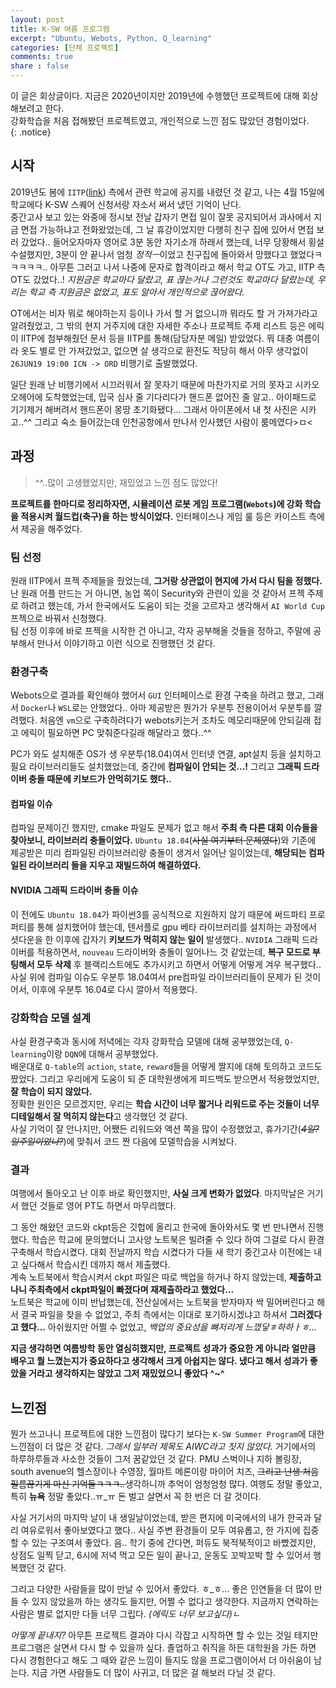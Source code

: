 ```yaml
---
layout: post
title: K-SW 여름 프로그램
excerpt: "Ubuntu, Webots, Python, Q_learning"
categories: [단체 프로젝트]
comments: true
share : false
---
```


이 글은 회상글이다. 지금은 2020년이지만 2019년에 수행했던 프로젝트에 대해 회상해보려고 한다.  
강화학습을 처음 접해봤던 프로젝트였고, 개인적으로 느낀 점도 많았던 경험이었다.  
{: .notice}

## 시작
2019년도 봄에 `IITP`([link](https://www.iitp.kr/main.it)) 측에서 관련 학교에 공지를 내렸던 것 같고, 
나는 4월 15일에 학교에다 K-SW 스퀘어 신청서랑 자소서 써서 냈던 기억이 난다.  
중간고사 보고 있는 와중에 정시보 전날 갑자기 면접 일이 잘못 공지되어서 과사에서 지금 면접 가능하냐고 전화왔었는데, 그 날 휴강이었지만
다행히 친구 집에 있어서 면접 보러 갔었다.. 들어오자마자 영어로 3분 동안 자기소개 하래서 했는데, 너무 당황해서 횡설수설했지만,
3분이 안 끝나서 엄청 *정적ㅡ*이었고 친구집에 돌아와서 망했다고 했었다ㅋㅋㅋㅋㅋ..
아무튼 그러고 나서 나중에 문자로 합격이라고 해서 학교 OT도 가고, IITP 측 OT도 갔었다..! *지원금은 학교마다 달랐고,
표 끊는거나 그런것도 학교마다 달랐는데, 우리는 학교 측 지원금은 없었고, 표도 알아서 개인적으로 끊어왔다.*  

OT에서는 비자 뭐로 해야하는지 등이나 가서 할 거 없으니까 뭐라도 할 거 가져가라고 알려줬었고,
그 밖의 현지 거주지에 대한 자세한 주소나 프로젝트 주제 리스트 등은 에릭이 IITP에 첨부해줬던 문서 등을 IITP를 통해(담당자분 메일) 받았었다.
뭐 대충 여름이라 옷도 별로 안 가져갔었고, 없으면 살 생각으로 환전도 적당히 해서 아무 생각없이 `26JUN19 19:00 ICN -> ORD` 비행기로 출발했었다.   

일단 원래 난 비행기에서 시끄러워서 잘 못자기 때문에 마찬가지로 거의 못자고 시카오 오헤어에 도착했었는데, 입국 심사 줄 기다리다가 
핸드폰 없어진 줄 알고.. 아이패드로 기기제거 해버려서 핸드폰이 몽땅 초기화됐다... 그래서 아이폰에서 내 첫 사진은 시카고..^^
그리고 숙소 들어갔는데 인천공항에서 만나서 인사했던 사람이 룸메였다>ㅁ< 

## 과정
> ^^..많이 고생했었지만, 재밌었고 느낀 점도 많았다!  

**프로젝트를 한마디로 정리하자면, 시뮬레이션 로봇 게임 프로그램(`Webots`)에 강화 학습을 적용시켜 월드컵(축구)을 하는 방식이었다.** 
인터페이스나 게임 룰 등은 카이스트 측에서 제공을 해주었다. 

### 팀 선정
원래 IITP에서 프젝 주제들을 줬었는데, **그거랑 상관없이 현지에 가서 다시 팀을 정했다.** 난 원래 어플 만드는 거 아니면, 농업 쪽이 Security와 
관련이 있을 것 같아서 프젝 주제로 하려고 했는데, 가서 한국에서도 도움이 되는 것을 고르자고 생각해서 `AI World Cup` 프젝으로 바꿔서 신청했다.  
팀 선정 이후에 바로 프젝을 시작한 건 아니고, 각자 공부해올 것들을 정하고, 주말에 공부해서 만나서 이야기하고 이런 식으로 진행했던 것 같다.  

### 환경구축
Webots으로 결과를 확인해야 했어서 `GUI` 인터페이스로 환경 구축을 하려고 했고, 그래서 `Docker`나 `WSL`로는 안했었다..
아마 제공받은 뭔가가 우분투 전용이어서 우분투를 깔려했다. 처음엔 `vm`으로 구축하려다가 webots키는거 조차도
메모리때문에 안되길래 접고 에릭이 필요하면 PC 맞춰준다길래 해달라고 했다..^^  

PC가 와도 설치해준 OS가 생 우분투(18.04)여서 인터넷 연결, apt설치 등을 설치하고 필요 라이브러리들도 설치했었는데, 중간에 **컴파일이 안되는 것...!**
그리고 **그래픽 드라이버 충돌 때문에 키보드가 안먹히기도 했다..**

#### 컴파일 이슈
컴파일 문제이긴 했지만, cmake 파일도 문제가 없고 해서 **주최 측 다른 대회 이슈들을 찾아보니, 
라이브러리 충돌이었다.** `Ubuntu 18.04`(~~사실 여기부터 문제였다~~)와 기존에 제공받은 미리 컴파일된 라이브러리랑 
충돌이 생겨서 일어난 일이었는데, **해당되는 컴파일된 라이브러리 들을 지우고 재빌드하여 해결하였다.**  

#### NVIDIA 그래픽 드라이버 충돌 이슈
이 전에도 `Ubuntu 18.04`가 파이썬3를 공식적으로 지원하지 않기 때문에 써드파티 프로퍼티를 통해 설치했어야 했는데, 텐서플로 gpu 베타
라이브러리를 설치하는 과정에서 셧다운을 한 이후에 갑자기 **키보드가 먹히지 않는 일이** 발생했다.. 
`NVIDIA` 그래픽 드라이버를 적용하면서, `nouveau` 드라이버와 충돌이 일어나느 것 같았는데, **복구 모드로 부팅해서 모두 삭제** 후 블랙리스트에도
추가시키고 하면서 어떻게 어떻게 겨우 복구했다..  
사실 위에 컴파일 이슈도 우분투 18.04여서 pre컴파일 라이브러리들이 문제가 된 것이어서, 이후에 우분투 16.04로 다시 깔아서 적용했다.  

### 강화학습 모델 설계
사실 환경구축과 동시에 저녁에는 각자 강화학습 모델에 대해 공부했었는데, `Q-learning`이랑 `DQN`에 대해서 공부했었다.  
배운대로 `Q-table`의 `action`, `state`, `reward`들을 어떻게 짤지에 대해 토의하고 코드도 짰었다.
그리고 우리에게 도움이 되 준 대학원생에게 피드백도 받으면서 적용했었지만, **잘 학습이 되지 않았다.**  
정확한 원인은 모르겠지만, 우리는 **학습 시간이 너무 짧거나 리워드로 주는 것들이 너무 디테일해서 잘 먹히지 않는다**고 생각했던 것 같다.  
사실 기억이 잘 안나지만, 어쨌든 리워드와 액션 쪽을 많이 수정했었고, 휴가기간(*~~4일? 일주일이었나?~~*)에 맞춰서 코드 짠 다음에
모델학습을 시켜놨다.  

### 결과
여행에서 돌아오고 난 이후 바로 확인했지만, **사실 크게 변화가 없었다**. 마지막날은 거기서 했던 것들로 영어 PT도 하면서 마무리했다.  

그 동안 해왔던 코드와 ckpt등은 깃헙에 올리고 한국에 돌아와서도 몇 번 만나면서 진행했다. 학습은 학교에 문의했더니 고사양 노트북은 빌려줄 수 있다 하여
그걸로 다시 환경 구축해서 학습시켰다. 대회 전날까지 학습 시켰다가 다들 새 학기 중간고사 이전에는 내고 싶다해서 학습시킨 데까지 해서 제출했다.  
계속 노트북에서 학습시켜서 ckpt 파일은 따로 백업을 하거나 하지 않았는데, **제출하고 나니 주최측에서 ckpt파일이 빠졌다며 재제출하라고 했었다...**  
노트북은 학교에 이미 반납했는데, 전산실에서는 노트북을 받자마자 싹 밀어버린다고 해서 결국 파일을 찾을 수 없었고, 주최 측에서는 이대로 포기하시겠냐고
하셔서 **그러겠다고 했다...** 아쉬웠지만 어쩔 수 없었고, *백업의 중요성을 뼈저리게 느꼈닿ㅎ하하ㅏㅎ...*  

**지금 생각하면 여름방학 동안 열심히했지만, 프로젝트 성과가 중요한 게 아니라 얼만큼 배우고 뭘 느꼈는지가 중요하다고 생각해서 크게 아쉽지는 않다.
냈다고 해서 성과가 좋았을 거라고 생각하지는 않았고 그저 재밌었으니 좋았다 ^~^**  

## 느낀점 
뭔가 쓰고나니 프로젝트에 대한 느낀점이 많다기 보다는 `K-SW Summer Program`에 대한 느낀점이 더 많은 것 같다. *그래서 일부러 제목도 AIWC라고 짓지 않았다.* 
거기에서의 하루하루들과 사소한 것들이 그저 꿈같았던 것 같다. PMU 스벅이나 지하 볼링장, south avenue의 헬스장이나 수영장, 
월마트 메론이랑 마이어 치즈, ~~그리고 난생 처음 필름끊기게 마신 기억들ㅋㅋㅋ..~~생각하니까 추억이 엄청엄청 많다.
여행도 정말 좋았고, 특히 **뉴욕** 정말 좋았다..ㅠ_ㅠ 돈 벌고 살면서 꼭 한 번은 더 갈 것이다.  

사실 거기서의 마지막 날이 내 생일날이었는데, 받은 편지에 미국에서의 내가 한국과 달리 여유로워서 좋아보였다고 했다.. 
사실 주변 환경들이 모두 여유롭고, 한 가지에 집중할 수 있는 구조여서 좋았다. 
음.. 학기 중에 간다면, 퍼듀도 북적북적이고 바빴겠지만, 상점도 일찍 닫고, 6시에 저녁 먹고 모든 일이 끝나고,
운동도 꼬박꼬박 할 수 있어서 행복했던 것 같다.  

그리고 다양한 사람들을 많이 만날 수 있어서 좋았다. ㅎ_ㅎ... 좋은 인연들을 더 많이 만들 수 있지 않았을까 하는 생각도 들지만,
어쩔 수 없다고 생각한다. 지금까지 연락하는 사람은 별로 없지만 다들 너무 그립다. *(에릭도 너무 보고싶다)ㄴ*  

*어떻게 끝내지?* 아무튼 프로젝트 결과야 다시 각잡고 시작하면 할 수 있는 것일 테지만 프로그램은 살면서 다시 할 수 있을까 싶다. 
졸업하고 취직을 하든 대학원을 가든 하면 다시 경험한다고 해도 그 때와 같은 느낌이 들지도 않을 프로그램이어서 더 아쉬움이 남는다. 
지금 가면 사람들도 더 많이 사귀고, 더 많은 걸 해보러 다닐 것 같다.  
